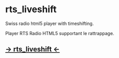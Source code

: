 # rts_liveshift

Swiss radio html5 player with timeshifting.

Player RTS Radio HTML5 supportant le rattrappage.

## [-> rts_liveshift <-](http://fzg.github.io/rts_liveshift/player.html) ##
